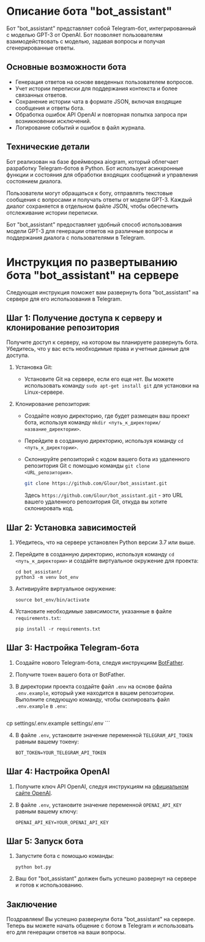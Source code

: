 # Описание бота "bot_assistant"

Бот "bot_assistant" представляет собой Telegram-бот, интегрированный с моделью GPT-3 от OpenAI. Бот позволяет
пользователям взаимодействовать с моделью, задавая вопросы и получая сгенерированные ответы.

## Основные возможности бота

- Генерация ответов на основе введенных пользователем вопросов.
- Учет истории переписки для поддержания контекста и более связанных ответов.
- Сохранение истории чата в формате JSON, включая входящие сообщения и ответы бота.
- Обработка ошибок API OpenAI и повторная попытка запроса при возникновении исключений.
- Логирование событий и ошибок в файл журнала.

## Технические детали

Бот реализован на базе фреймворка aiogram, который облегчает разработку Telegram-ботов в Python. Бот использует
асинхронные функции и состояния для обработки входящих сообщений и управления состоянием диалога.

Пользователи могут обращаться к боту, отправлять текстовые сообщения с вопросами и получать ответы от модели GPT-3.
Каждый диалог сохраняется в отдельном файле JSON, чтобы обеспечить отслеживание истории переписки.

Бот "bot_assistant" предоставляет удобный способ использования модели GPT-3 для генерации ответов на различные вопросы и
поддержания диалога с пользователями в Telegram.



# Инструкция по развертыванию бота "bot_assistant" на сервере

Следующая инструкция поможет вам развернуть бота "bot_assistant" на сервере для его использования в Telegram.

## Шаг 1: Получение доступа к серверу и клонирование репозитория 

Получите доступ к серверу, на котором вы планируете развернуть бота. Убедитесь, что у вас есть необходимые права и
учетные данные для доступа.

1. Установка Git:
   - Установите Git на сервере, если его еще нет. Вы можете использовать команду `sudo apt-get install git` для установки на Linux-сервере.

2. Клонирование репозитория:
   - Создайте новую директорию, где будет размещен ваш проект бота, используя команду `mkdir <путь_к_директории/название_директории>`.
   - Перейдите в созданную директорию, используя команду `cd <путь_к_директории>`.
   - Склонируйте репозиторий с кодом вашего бота из удаленного репозитория Git с помощью команды `git clone <URL_репозитория>`.

     ```bash
     git clone https://github.com/Glour/bot_assistant.git
     ```

     Здесь `https://github.com/Glour/bot_assistant.git` - это URL вашего удаленного репозитория Git, откуда вы хотите склонировать код.

## Шаг 2: Установка зависимостей

1. Убедитесь, что на сервере установлен Python версии 3.7 или выше.

2. Перейдите в созданную директорию, используя команду `cd <путь_к_директории>` и создайте виртуальное окружение для проекта:
   
   ```
   cd bot_assistant/
   python3 -m venv bot_env
   ```

3. Активируйте виртуальное окружение:

   ```
   source bot_env/bin/activate
   ```

4. Установите необходимые зависимости, указанные в файле `requirements.txt`:

   ```
   pip install -r requirements.txt
   ```

## Шаг 3: Настройка Telegram-бота

1. Создайте нового Telegram-бота, следуя инструкциям [BotFather](https://core.telegram.org/bots#botfather).

2. Получите токен вашего бота от BotFather.

3. В директории проекта создайте файл `.env` на основе файла `.env.example`, который уже находится в вашем репозитории. Выполните следующую команду, чтобы скопировать файл `.env.example` в `.env`:

     ```bash
cp settings/.env.example  settings/.env
     ```

4. В файле `.env`, установите значение переменной `TELEGRAM_API_TOKEN` равным вашему токену:

   ```
   BOT_TOKEN=YOUR_TELEGRAM_API_TOKEN
   ```

## Шаг 4: Настройка OpenAI

1. Получите ключ API OpenAI, следуя инструкциям на [официальном сайте OpenAI](https://www.openai.com/).

2. В файле `.env`, установите значение переменной `OPENAI_API_KEY` равным вашему ключу:

   ```
   OPENAI_API_KEY=YOUR_OPENAI_API_KEY
   ```

## Шаг 5: Запуск бота

1. Запустите бота с помощью команды:

   ```
   python bot.py
   ```

2. Ваш бот "bot_assistant" должен быть успешно развернут на сервере и готов к использованию.

## Заключение

Поздравляем! Вы успешно развернули бота "bot_assistant" на сервере. Теперь вы можете начать общение с ботом в Telegram
и использовать его для генерации ответов на ваши вопросы.
